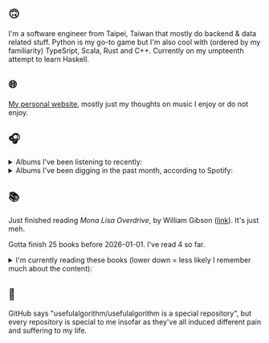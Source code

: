 ## 🙃

I'm a software engineer from Taipei, Taiwan that mostly do backend & data related stuff. Python is my go-to game but I'm also cool with (ordered by my familiarity) TypeSript, Scala, Rust and C++. Currently on my umpteenth attempt to learn Haskell.

## 🌐

[My personal website](https://usefulalgorithm.github.io/), mostly just my thoughts on music I enjoy or do not enjoy.

## 🎧

<details>
<summary>Albums I've been listening to recently:</summary>

- _Secrets Of The Beehive (Remastered 2003)_, by David Sylvian
- _Void_, by Void
- _The Trident_, by Unearthly Trance
- _Disappeared Behind the Sun_, by Angles 9, Martin Küchen
- _Periods Make Sense_, by Sutekh
- _The Triad_, by Pantha Du Prince
- _Konfusion_, by Skalpel
- _Dreamless Sleep_, by Evan Caminiti
- _The Rose Has Teeth In The Mouth Of A Beast_, by Matmos
- _Repetition_, by Unwound
- _Cavalcade_, by black midi
- _SIREN PROPAGANDA_, by SMTK
- _Larderello_, by Dos Monos
- _Pray for Paris_, by Westside Gunn
- _冀西南林路行_, by 万能青年旅店
- _All the Footprints You've Ever Left and the Fear Expecting Ahead_, by envy
- _I LAY DOWN MY LIFE FOR YOU_, by JPEGMAFIA
- _Only Good Dreams for Me_, by Zaumne
- _Endlessness_, by Nala Sinephro
- _卵_, by betcover!!
- _馬_, by betcover!!

</details>

<details>
<summary>Albums I've been digging in the past month, according to Spotify:</summary>

- _卵_, by betcover!!
- _馬_, by betcover!!
- _Endlessness_, by Nala Sinephro
- _Seven Reorganisations_, by Beatrice Dillon, Explore Ensemble
- _Intrinsic Rhythm_, by Perila
- _Palookaville_, by Serengeti
- _Mahōgakkō_, by Hakushi Hasegawa
- _Trellis_, by Lifted
- _sentiment_, by claire rousay
- _Damaged_, by Ghost Dubs
- _Naya_, by Dawuna
- _How to Rescue Things_, by Bill Orcutt
- _forge_, by KMRU
- _You Only Die 1nce_, by Freddie Gibbs
- _Skylla_, by Ruth Goller
- _Great Doubt_, by Astrid Sonne
- _Larderello_, by Dos Monos
- _I LAY DOWN MY LIFE FOR YOU_, by JPEGMAFIA
- _11100011_, by Asian Glow

</details>

## 📚

Just finished reading _Mona Lisa Overdrive_, by William Gibson ([link](https://hardcover.app/books/mona-lisa-overdrive)). It's just meh.

Gotta finish 25 books before 2026-01-01. I've read 4 so far.

<details>
<summary>I'm currently reading these books (lower down = less likely I remember much about the content):</summary>

- _The Absence of Myth: Writings on Surrealism_, by Georges Bataille, Michael   Richardson ([link](https://hardcover.app/books/the-absence-of-myth-writings-on-surrealism))
- _Genesis and Trace: Derrida Reading Husserl and Heidegger_, by Paola Marrati, Simon Sparks ([link](https://hardcover.app/books/genesis-and-trace))
- _Philosophical Chemistry: Genealogy of a Scientific Field_, by Manuel DeLanda ([link](https://hardcover.app/books/philosophical-chemistry))
- _Political Categories: Thinking Beyond Concepts_, by Michael Marder ([link](https://hardcover.app/books/political-categories))
- _Regeneration_, by Pat Barker ([link](https://hardcover.app/books/regeneration-1991))
- _K-punk_, by Mark Fisher ([link](https://hardcover.app/books/k-punk-2018))
- _A Biography of Ordinary Man: On Authorities and Minorities_, by François Laruelle, Jessie Hock, and friends ([link](https://hardcover.app/books/a-biography-of-ordinary-man))
- _A Short History of Decay_, by Emil M. Cioran, Richard Howard ([link](https://hardcover.app/books/a-short-history-of-decay))
- _Anti-Oedipus_, by Gilles Deleuze, Félix Guattari, and friends ([link](https://hardcover.app/books/anti-oedipus))
- _A Thousand Plateaus_, by Gilles Deleuze ([link](https://hardcover.app/books/a-thousand-plateaus))

</details>

## 💬

GitHub says "usefulalgorithm/usefulalgorithm is a special repository", but every repository is special to me insofar as they've all induced different pain and suffering to my life.